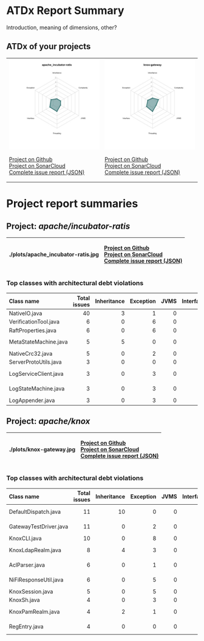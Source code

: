 
# ATDx Report Summary

Introduction, meaning of dimensions, other?

## ATDx of your projects
|||
|-|-|
|<img src="./plots/apache_incubator-ratis.jpg"/> <p style="text-align:left">[Project on Github](https://github.com/apache/incubator-ratis) <br> [Project on SonarCloud ](https://sonarcloud.io/dashboard?id=apache_incubator-ratis) <br> [Complete issue report (JSON)](./json/apache_incubator-ratis.json)</p>|<img src="./plots/knox-gateway.jpg"/> <p style="text-align:left">[Project on Github](https://github.com/apache/knox) <br> [Project on SonarCloud ](https://sonarcloud.io/dashboard?id=knox-gateway) <br> [Complete issue report (JSON)](./json/knox-gateway.json)</p>
# Project report summaries
## Project: _apache/incubator-ratis_
|./plots/apache_incubator-ratis.jpg|<p style="text-align:left">[Project on Github](https://github.com/apache/incubator-ratis) <br> [Project on SonarCloud ](https://sonarcloud.io/dashboard?id=apache_incubator-ratis) <br> [Complete issue report (JSON)](./json/apache_incubator-ratis.json)</p>
|-|-|
### Top classes with architectural debt violations
| Class name            |   Total issues |   Inheritance |   Exception |   JVMS |   Interface |   Threading |   Complexity | Fully qualified name                                                                    |
|:----------------------|---------------:|--------------:|------------:|-------:|------------:|------------:|-------------:|:----------------------------------------------------------------------------------------|
| NativeIO.java         |             40 |             3 |           1 |      0 |          36 |           0 |            0 | ratis-common/src/main/java/org/apache/ratis/io/nativeio/NativeIO.java                   |
| VerificationTool.java |              6 |             0 |           6 |      0 |           0 |           0 |            0 | ratis-logservice/src/main/java/org/apache/ratis/logservice/tool/VerificationTool.java   |
| RaftProperties.java   |              6 |             0 |           6 |      0 |           0 |           0 |            0 | ratis-common/src/main/java/org/apache/ratis/conf/RaftProperties.java                    |
| MetaStateMachine.java |              5 |             5 |           0 |      0 |           0 |           0 |            0 | ratis-logservice/src/main/java/org/apache/ratis/logservice/server/MetaStateMachine.java |
| NativeCrc32.java      |              5 |             0 |           2 |      0 |           3 |           0 |            0 | ratis-common/src/main/java/org/apache/ratis/util/NativeCrc32.java                       |
| ServerProtoUtils.java |              3 |             0 |           0 |      0 |           3 |           0 |            0 | ratis-server/src/main/java/org/apache/ratis/server/impl/ServerProtoUtils.java           |
| LogServiceClient.java |              3 |             0 |           3 |      0 |           0 |           0 |            0 | ratis-logservice/src/main/java/org/apache/ratis/logservice/api/LogServiceClient.java    |
| LogStateMachine.java  |              3 |             0 |           3 |      0 |           0 |           0 |            0 | ratis-logservice/src/main/java/org/apache/ratis/logservice/server/LogStateMachine.java  |
| LogAppender.java      |              3 |             0 |           3 |      0 |           0 |           0 |            0 | ratis-server/src/main/java/org/apache/ratis/server/impl/LogAppender.java                |

## Project: _apache/knox_
|./plots/knox-gateway.jpg|<p style="text-align:left">[Project on Github](https://github.com/apache/knox) <br> [Project on SonarCloud ](https://sonarcloud.io/dashboard?id=knox-gateway) <br> [Complete issue report (JSON)](./json/knox-gateway.json)</p>
|-|-|
### Top classes with architectural debt violations
| Class name             |   Total issues |   Inheritance |   Exception |   JVMS |   Interface |   Threading |   Complexity | Fully qualified name                                                                             |
|:-----------------------|---------------:|--------------:|------------:|-------:|------------:|------------:|-------------:|:-------------------------------------------------------------------------------------------------|
| DefaultDispatch.java   |             11 |            10 |           0 |      0 |           1 |           0 |            0 | gateway-adapter/src/main/java/org/apache/hadoop/gateway/dispatch/DefaultDispatch.java            |
| GatewayTestDriver.java |             11 |             0 |           2 |      0 |           9 |           0 |            0 | gateway-test-release-utils/src/main/java/org/apache/knox/gateway/GatewayTestDriver.java          |
| KnoxCLI.java           |             10 |             0 |           8 |      0 |           2 |           0 |            0 | gateway-server/src/main/java/org/apache/knox/gateway/util/KnoxCLI.java                           |
| KnoxLdapRealm.java     |              8 |             4 |           3 |      0 |           1 |           0 |            0 | gateway-adapter/src/main/java/org/apache/hadoop/gateway/shirorealm/KnoxLdapRealm.java            |
| AclParser.java         |              6 |             0 |           1 |      0 |           5 |           0 |            0 | gateway-provider-security-authz-acls/src/main/java/org/apache/knox/gateway/filter/AclParser.java |
| NiFiResponseUtil.java  |              6 |             0 |           5 |      0 |           1 |           0 |            0 | gateway-service-nifi/src/main/java/org/apache/knox/gateway/dispatch/NiFiResponseUtil.java        |
| KnoxSession.java       |              5 |             0 |           5 |      0 |           0 |           0 |            0 | gateway-shell/src/main/java/org/apache/knox/gateway/shell/KnoxSession.java                       |
| KnoxSh.java            |              4 |             0 |           3 |      0 |           1 |           0 |            0 | gateway-shell/src/main/java/org/apache/knox/gateway/shell/KnoxSh.java                            |
| KnoxPamRealm.java      |              4 |             2 |           1 |      0 |           1 |           0 |            0 | gateway-adapter/src/main/java/org/apache/hadoop/gateway/shirorealm/KnoxPamRealm.java             |
| RegEntry.java          |              4 |             0 |           0 |      0 |           4 |           0 |            0 | gateway-server/src/main/java/org/apache/knox/gateway/services/registry/impl/RegEntry.java        |

